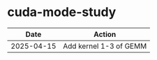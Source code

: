 # cuda-mode-study

| Date       | Action                            |
|------------|-----------------------------------|
| 2025-04-15 | Add kernel 1-3 of GEMM            |